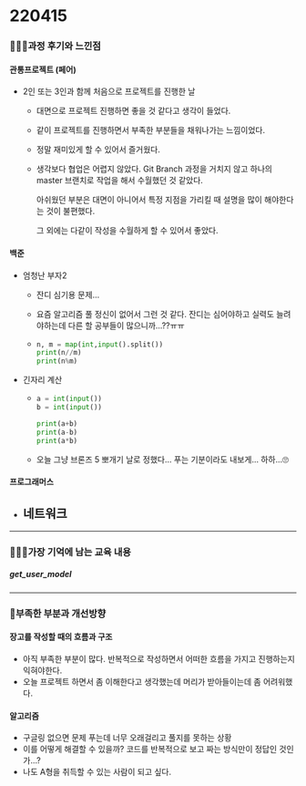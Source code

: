 # 220415

### 👨🏼‍🏫과정 후기와 느낀점

#### 관통프로젝트 (페어)

- 2인 또는 3인과 함께 처음으로 프로젝트를 진행한 날
  
  - 대면으로 프로젝트 진행하면 좋을 것 같다고 생각이 들었다.
  
  - 같이 프로젝트를 진행하면서 부족한 부분들을 채워나가는 느낌이었다.
  
  - 정말 재미있게 할 수 있어서 즐거웠다.
  
  - 생각보다 협업은 어렵지 않았다. Git Branch 과정을 거치지 않고 하나의 master 브랜치로 작업을 해서 수월했던 것 같았다.
  
    아쉬웠던 부분은 대면이 아니어서 특정 지점을 가리킬 때 설명을 많이 해야한다는 것이 불편했다.
  
    그 외에는 다같이 작성을 수월하게 할 수 있어서 좋았다.

#### 백준

- 엄청난 부자2

  - 잔디 심기용 문제...

  - 요즘 알고리즘 풀 정신이 없어서 그런 것 같다. 잔디는 심어야하고 실력도 늘려야하는데 다른 할 공부들이 많으니까...??ㅠㅠ

  - ```python
    n, m = map(int,input().split())
    print(n//m)
    print(n%m)
    ```

- 긴자리 계산

  - ```python
    a = int(input())
    b = int(input())
    
    print(a+b)
    print(a-b)
    print(a*b)
    ```

  - 오늘 그냥 브론즈 5 뽀개기 날로 정했다... 푸는 기분이라도 내보게... 하하...🙄



#### 프로그래머스

- 네트워크
  - 



---

### 💁🏼‍♂️가장 기억에 남는 교육 내용

##### get_user_model

---

### 💫부족한 부분과 개선방향

#### 장고를 작성할 때의 흐름과 구조

- 아직 부족한 부분이 많다. 반복적으로 작성하면서 어떠한 흐름을 가지고 진행하는지 익혀야한다.
- 오늘 프로젝트 하면서 좀 이해한다고 생각했는데 머리가 받아들이는데 좀 어려워했다.



#### 알고리즘

- 구글링 없으면 문제 푸는데 너무 오래걸리고 풀지를 못하는 상황
- 이를 어떻게 해결할 수 있을까? 코드를 반복적으로 보고 짜는 방식만이 정답인 것인가...?
- 나도 A형을 취득할 수 있는 사람이 되고 싶다.
